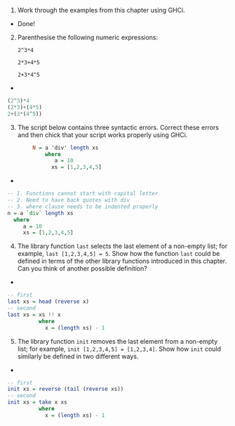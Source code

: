 1. Work through the examples from this chapter using GHCi.
  * Done!

2. Parenthesise the following numeric expressions:

    `2^3*4`

    `2*3+4*5`

    `2+3*4^5`

  *
```haskell
(2^3)*4
(2*3)+(4*5)
2+(3*(4^5))
  ```

3. The script below contains three syntactic errors. Correct these errors and then chick that your script works properly using GHCi.
```haskell
        N = a 'div' length xs
            where
               a = 10
              xs = [1,2,3,4,5]
```
  *
  ```haskell
-- 1. Functions cannot start with capital letter
-- 2. Need to have back quotes with div
-- 3. where clause needs to be indented properly
n = a `div` length xs 
    where
       a = 10
       xs = [1,2,3,4,5]
```

4. The library function `last` selects the last element of a non-empty list; for example, `last [1,2,3,4,5] = 5`. Show how the function `last` could be defined in terms of the other library functions introduced in this chapter. Can you think of another possible definition?
  *
  ```haskell
  -- first
  last xs = head (reverse x)
  -- second
  last xs = xs !! x
            where
              x = (length xs) - 1
  ```

5. The library function `init` removes the last element from a non-empty list; for example, `init [1,2,3,4,5] = [1,2,3,4]`. Show how `init` could similarly be defined in two different ways.
  *
  ```haskell
  -- first
  init xs = reverse (tail (reverse xs))
  -- second
  init xs = take x xs
            where
              x = (length xs) - 1
  ```

